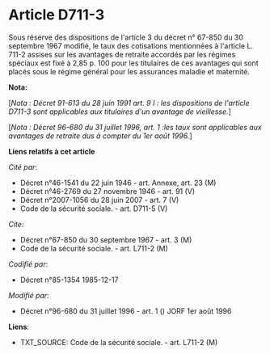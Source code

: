 # Article D711-3

Sous réserve des dispositions de l'article 3 du décret n° 67-850 du 30 septembre 1967 modifié, le taux des cotisations
mentionnées à l'article L. 711-2 assises sur les avantages de retraite accordés par les régimes spéciaux est fixé à 2,85 p.
100 pour les titulaires de ces avantages qui sont placés sous le régime général pour les assurances maladie et maternité.

**Nota:**

[*Nota : Décret 91-613 du 28 juin 1991 art. 9 I : les dispositions de l'article D711-3 sont applicables aux titulaires d'un
avantage de vieillesse.*]

[*Nota : Décret 96-680 du 31 juillet 1996, art. 1 :les taux sont applicables aux avantages de retraite dus à compter du 1er
août 1996.*]

**Liens relatifs à cet article**

_Cité par_:

  - Décret n°46-1541 du 22 juin 1946 - art. Annexe, art. 23 (M)
  - Décret n°46-2769 du 27 novembre 1946 - art. 91 (V)
  - Décret n°2007-1056 du 28 juin 2007 - art. 7 (V)
  - Code de la sécurité sociale. - art. D711-5 (V)

_Cite_:

  - Décret n°67-850 du 30 septembre 1967 - art. 3 (M)
  - Code de la sécurité sociale. - art. L711-2 (M)

_Codifié par_:

  - Décret n°85-1354 1985-12-17

_Modifié par_:

  - Décret n°96-680 du 31 juillet 1996 - art. 1 () JORF 1er août 1996

**Liens**:

  - TXT_SOURCE: Code de la sécurité sociale. - art. L711-2 (M)
